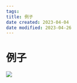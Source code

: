 ```yaml
---
tags:
title: 例子
date created: 2023-04-04
date modified: 2023-04-26
---
```


# 例子

![](https://chelsechen-img.oss-cn-hangzhou.aliyuncs.com/20220615150810.png)
